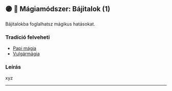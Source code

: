 ## 🟣 💫 Mágiamódszer: Bájitalok (1)

Bájitalokba foglalhatsz mágikus hatásokat.

### Tradíció felveheti

- [Papi mágia](../052_papi_tradicio.md)
- [Vulgármágia](../051_02_vulgarmagia.md)

### Leírás

xyz

---
